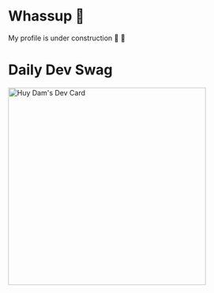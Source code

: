 # Whassup 👋

<!--
**vicecarloans/vicecarloans** is a ✨ _special_ ✨ repository because its `README.md` (this file) appears on your GitHub profile.

Here are some ideas to get you started:

- 🔭 I’m currently working on ...
- 🌱 I’m currently learning ...
- 👯 I’m looking to collaborate on ...
- 🤔 I’m looking for help with ...
- 💬 Ask me about ...
- 📫 How to reach me: ...
- 😄 Pronouns: ...
- ⚡ Fun fact: ...
-->

My profile is under construction 🚧 🦺 

# Daily Dev Swag
<a href="https://app.daily.dev/vicecarloans"><img src="https://api.daily.dev/devcards/2214973f857a45c2b97f58631cc81df9.png?r=lek" width="400" alt="Huy Dam's Dev Card"/></a>
